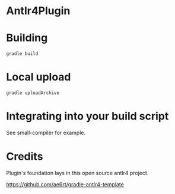 Antlr4Plugin
============

# Building
```
gradle build
```

# Local upload
```
gradle uploadArchive
```
# Integrating into your build script

See small-compiler for example.

# Credits

Plugin's foundation lays in this open source antlr4 project.

https://github.com/ae6rt/gradle-antlr4-template
